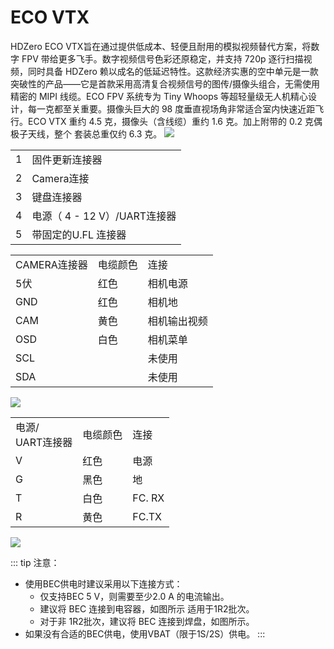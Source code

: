# ECO VTX
HDZero ECO VTX旨在通过提供低成本、轻便且耐用的模拟视频替代方案，将数字 FPV 带给更多飞手。数字视频信号色彩还原稳定，并支持 720p 逐行扫描视频，同时具备 HDZero 赖以成名的低延迟特性。这款经济实惠的空中单元是一款突破性的产品——它是首款采用高清复合视频信号的图传/摄像头组合，无需使用精密的 MIPI 线缆。ECO FPV 系统专为 Tiny Whoops 等超轻量级无人机精心设计，每一克都至关重要。摄像头巨大的 98 度垂直视场角非常适合室内快速近距飞行。ECO VTX 重约 4.5 克，摄像头（含线缆）重约 1.6 克。加上附带的 0.2 克偶极子天线，整个 套装总重仅约 6.3 克。
<img src="/media/image21.png" id="image18">
<table id="table8">
<tr>
<td>1</td>
<td>固件更新连接器</td>
</tr>
<tr>
<td>2</td>
<td>Camera连接</td>
</tr>
<tr>
<td>3</td>
<td>键盘连接器</td>
</tr>
<tr>
<td>4</td>
<td>电源（ 4 - 12 V）/UART连接器</td>
</tr>
<tr>
<td>5</td>
<td>带固定的U.FL 连接器</td>
</tr>
</table>

<table id="table9">
<tr>
<td>CAMERA连接器</td>
<td>电缆颜色</td>
<td>连接</td>
</tr>
<tr>
<td>5伏</td>
<td>红色</td>
<td>相机电源</td>
</tr>
<tr>
<td>GND</td>
<td>红色</td>
<td>相机地</td>
</tr>
<tr>
<td>CAM​</td>
<td>黄色</td>
<td>相机输出视频</td>
</tr>
<tr>
<td>OSD</td>
<td>白色</td>
<td>相机菜单</td>
</tr>
<tr>
<td>SCL</td>
<td></td>
<td>未使用</td>
</tr>
<tr>
<td>SDA</td>
<td></td>
<td>未使用</td>
</tr>
</table>

<img src="/media/image22.png" id="image19">

<table id="table10">
<tr>
<td>电源/<br>UART连接器</td>
<td>电缆颜色</td>
<td>连接</td>
</tr>
<tr>
<td>V</td>
<td>红色</td>
<td>电源</td>
</tr>
<tr>
<td>G</td>
<td>黑色</td>
<td>地</td>
</tr>
<tr>
<td>T</td>
<td>白色</td>
<td>FC. RX</td>
</tr>
<tr>
<td>R</td>
<td>黄色</td>
<td>FC.TX</td>
</tr>
</table>

<img src="/media/image23.jpeg" id="image20">

::: tip
注意：

- 使用BEC供电时建议采用以下连接方式：
  - 仅支持BEC 5 V，则需要至少2.0 A 的电流输出。
  - 建议将 BEC 连接到电容器，如图所示 适用于1R2批次。
  - 对于非 1R2批次，建议将 BEC 连接到焊盘，如图所示。
- 如果没有合适的BEC供电，使用VBAT（限于1S/2S）供电。
:::